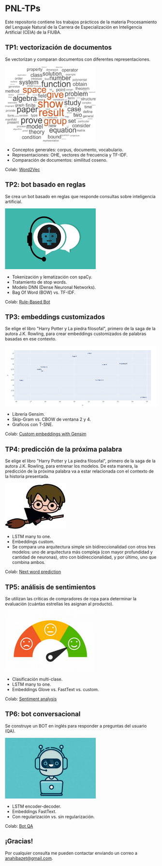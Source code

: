 # PNL-TPs
Este repositorio contiene los trabajos prácticos de la materia Procesamiento del Lenguaje Natural de la Carrera de Especialización en Inteligencia Artificial (CEIA) de la FIUBA.

## TP1: vectorización de documentos

Se vectorizan y comparan documentos con diferentes representaciones.

<img src="Images/01.jpg" height="250" width="300">

* Conceptos generales: corpus, documento, vocabulario.
* Representaciones: OHE, vectores de frecuencia y TF-IDF.
* Comparación de documentos: similitud coseno.

Colab: [Word2Vec](https://github.com/AnahiBazet/PNL-TPs/blob/main/TP1/DESAFIO1-Word2Vect.ipynb)

## TP2: bot basado en reglas

Se crea un bot basado en reglas que responde consultas sobre inteligencia artificial.

<img src="Images/02.jpg" height="200" width="300">

* Tokenización y lematización con spaCy.
* Tratamiento de stop words.
* Modelo DNN (Dense Neuronal Networks).
* Bag Of Word (BOW) vs. TF-IDF.

Colab: [Rule-Based Bot](https://github.com/AnahiBazet/PNL-TPs/blob/main/TP2/DESAFIO2-Rule_BasedBOT.ipynb)

## TP3: embeddings customizados

Se elige el libro "Harry Potter y La piedra filosofal", primero de la saga de la autora J.K. Rowling, para crear embeddings customizados de palabras basadas en ese contexto.

<img src="Images/03.jpg" height="200" width="500">

* Librería Gensim.
* Skip-Gram vs. CBOW de ventana 2 y 4.
* Graficos con T-SNE.

Colab: [Custom embeddings with Gensim](https://github.com/AnahiBazet/PNL-TPs/blob/main/TP3/DESAFIO3-CustomEmbeddingGensim%20v2.ipynb)

## TP4: predicción de la próxima palabra

Se elige el libro "Harry Potter y La piedra filosofal", primero de la saga de la autora J.K. Rowling, para entrenar los modelos. De esta manera, la predicción de la próxima palabra va a estar relacionada con el contexto de la historia presentada.

<img src="Images/04.jpg" height="150" width="200">

* LSTM many to one.
* Embeddings custom.
* Se compara una arquitectura simple sin bidireccionalidad con otros tres modelos: uno de arquitectura más compleja (con mayor profundidad y cantidad de neuronas), otro con bidireccionalidad, y por último, uno que combina ambos.

Colab: [Next word prediction](https://github.com/AnahiBazet/PNL-TPs/blob/main/TP4/DESAFIO4-Predicci%C3%B3nProximaPalabra.ipynb)

## TP5: análisis de sentimientos

Se utilizan las críticas de compradores de ropa para determinar la evaluación (cuántas estrellas les asignan al producto).

<img src="Images/05.jpg" height="200" width="300">

* Clasificación multi-clase.
* LSTM many to one.
* Embeddings Glove vs. FastText vs. custom.

Colab: [Sentiment analysis](https://github.com/AnahiBazet/PNL-TPs/blob/main/TP5/DESAFIO5-Sentiment_analysis_embedding_LSTM.ipynb)

## TP6: bot conversacional

Se construye un BOT en inglés para responder a preguntas del usuario (QA).

<img src="Images/06.jpg" height="200" width="300">

* LSTM encoder-decoder.
* Embeddings FastText.
* Con regularización vs. sin regularización.

Colab: [Bot QA](https://github.com/AnahiBazet/PNL-TPs/blob/main/TP6/DESAFIO6-Bot_QA.ipynb)

## ¡Gracias!
Por cualquier consulta me pueden contactar enviando un correo a anahibazet@gmail.com.

